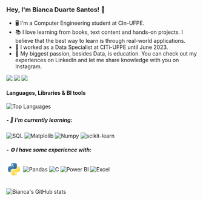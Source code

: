 ### Hey, I'm Bianca Duarte Santos! 👋
- 🖥️ I'm a Computer Engineering student at CIn-UFPE.
- 📚 I love learning from books, text content and hands-on projects. I believe that the best way to learn is through real-world applications.
- 💚 I worked as a Data Specialist at CITi-UFPE until June 2023.
- 🦋 My biggest passion, besides Data, is education. You can check out my experiences on LinkedIn and let me share knowledge with you on Instagram.
<div> 
  <a href="https://www.instagram.com/eng.comp.ufpe/" target="_blank"><img src="https://img.shields.io/badge/-Instagram-%23E4405F?style=for-the-badge&logo=instagram&logoColor=white" target="_blank"></a>
  <a href = "mailto:biancaduarte1914@gmail.com"><img src="https://img.shields.io/badge/-Gmail-%23333?style=for-the-badge&logo=gmail&logoColor=white" target="_blank"></a>
  <a href="https://www.linkedin.com/in/biancaduartesantos/" target="_blank"><img src="https://img.shields.io/badge/-LinkedIn-%230077B5?style=for-the-badge&logo=linkedin&logoColor=white" target="_blank"></a> 
</div>

#### Languages, Libraries & BI tools
![Top Languages](https://github-readme-stats.vercel.app/api/top-langs/?username=duartebianca&hide_progress=True&theme=jolly)
<div style="display: inline_block">

 <h5>- 📝 I’m currently learning: </h5>
  <img align="center" alt="SQL" height="30" width="40" src="https://www.svgrepo.com/show/331760/sql-database-generic.svg">
  <img align="center" alt="Matplolib" height="40" width="40" src="https://upload.wikimedia.org/wikipedia/commons/thumb/0/01/Created_with_Matplotlib-logo.svg/2048px-Created_with_Matplotlib-logo.svg.png">
  <img align="center" alt="Numpy" height="40" width="40" src="https://user-images.githubusercontent.com/67586773/105040771-43887300-5a88-11eb-9f01-bee100b9ef22.png">
  <img align="center" alt="scikit-learn" height="30" width="70" src="https://upload.wikimedia.org/wikipedia/commons/thumb/0/05/Scikit_learn_logo_small.svg/1280px-Scikit_learn_logo_small.svg.png">
 <h5>- ⚙️ I have some experience with: </h5>
  <img align="center" alt="Python" height="40" width="40" src="https://raw.githubusercontent.com/devicons/devicon/master/icons/python/python-original.svg">
  <img align="center" alt="Pandas" height="40" width="40" src="https://cdn.jsdelivr.net/gh/devicons/devicon/icons/pandas/pandas-original.svg">
  <img align="center" alt="C" height="40" width="40" src="https://cdn.jsdelivr.net/gh/devicons/devicon/icons/c/c-original.svg">
  <img align="center" alt="Power BI" height="40" width="40" src="https://upload.wikimedia.org/wikipedia/commons/thumb/c/cf/New_Power_BI_Logo.svg/2048px-New_Power_BI_Logo.svg.png">
  <img align="center" alt="Excel" height="40" width="40" src="https://upload.wikimedia.org/wikipedia/commons/thumb/3/34/Microsoft_Office_Excel_%282019%E2%80%93present%29.svg/2203px-Microsoft_Office_Excel_%282019%E2%80%93present%29.svg.png">
</div><br>

![Bianca's GitHub stats](https://github-readme-stats.vercel.app/api?username=duartebianca&count_private=true&show_icons=true&theme=jolly,issues)
